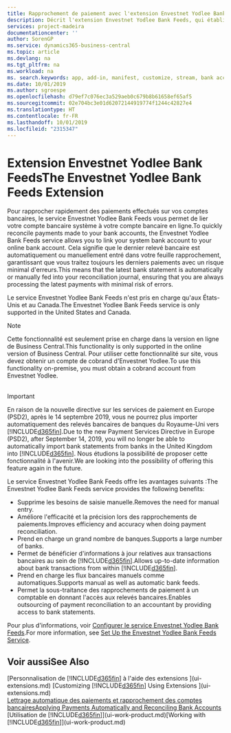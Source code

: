 ```yaml
---
title: Rapprochement de paiement avec l'extension Envestnet Yodlee Bank Feeds | Microsoft Docs
description: Décrit l'extension Envestnet Yodlee Bank Feeds, qui établit des liaisons avec les comptes bancaires afin que vous puissiez rapidement rapprocher les paiements.
services: project-madeira
documentationcenter: ''
author: SorenGP
ms.service: dynamics365-business-central
ms.topic: article
ms.devlang: na
ms.tgt_pltfrm: na
ms.workload: na
ms. search.keywords: app, add-in, manifest, customize, stream, bank account link
ms.date: 10/01/2019
ms.author: sgroespe
ms.openlocfilehash: d79ef7c076ec3a529aeb0c679b8b61658ef65af5
ms.sourcegitcommit: 02e704bc3e01d62072144919774f1244c42827e4
ms.translationtype: HT
ms.contentlocale: fr-FR
ms.lasthandoff: 10/01/2019
ms.locfileid: "2315347"
---
```

# <a name="the-envestnet-yodlee-bank-feeds-extension"></a><span data-ttu-id="5f7b4-103">Extension Envestnet Yodlee Bank Feeds</span><span class="sxs-lookup"><span data-stu-id="5f7b4-103">The Envestnet Yodlee Bank Feeds Extension</span></span>
<span data-ttu-id="5f7b4-104">Pour rapprocher rapidement des paiements effectués sur vos comptes bancaires, le service Envestnet Yodlee Bank Feeds vous permet de lier votre compte bancaire système à votre compte bancaire en ligne.</span><span class="sxs-lookup"><span data-stu-id="5f7b4-104">To quickly reconcile payments made to your bank accounts, the Envestnet Yodlee Bank Feeds service allows you to link your system bank account to your online bank account.</span></span> <span data-ttu-id="5f7b4-105">Cela signifie que le dernier relevé bancaire est automatiquement ou manuellement entré dans votre feuille rapprochement, garantissant que vous traitez toujours les derniers paiements avec un risque minimal d'erreurs.</span><span class="sxs-lookup"><span data-stu-id="5f7b4-105">This means that the latest bank statement is automatically or manually fed into your reconciliation journal, ensuring that you are always processing the latest payments with minimal risk of errors.</span></span>

<span data-ttu-id="5f7b4-106">Le service Envestnet Yodlee Bank Feeds n'est pris en charge qu'aux États-Unis et au Canada.</span><span class="sxs-lookup"><span data-stu-id="5f7b4-106">The Envestnet Yodlee Bank Feeds service is only supported in the United States and Canada.</span></span>

> [!NOTE]
> <span data-ttu-id="5f7b4-107">Cette fonctionnalité est seulement prise en charge dans la version en ligne de Business Central.</span><span class="sxs-lookup"><span data-stu-id="5f7b4-107">This functionality is only supported in the online version of Business Central.</span></span> <span data-ttu-id="5f7b4-108">Pour utiliser cette fonctionnalité sur site, vous devez obtenir un compte de cobrand d'Envestnet Yodlee.</span><span class="sxs-lookup"><span data-stu-id="5f7b4-108">To use this functionality on-premise, you must obtain a cobrand account from Envestnet Yodlee.</span></span><br /><br />

> [!IMPORTANT]
> <span data-ttu-id="5f7b4-109">En raison de la nouvelle directive sur les services de paiement en Europe (PSD2), après le 14 septembre 2019, vous ne pourrez plus importer automatiquement des relevés bancaires de banques du Royaume-Uni vers [!INCLUDE[d365fin](includes/d365fin_md.md)].</span><span class="sxs-lookup"><span data-stu-id="5f7b4-109">Due to the new Payment Services Directive in Europe (PSD2), after September 14, 2019, you will no longer be able to automatically import bank statements from banks in the United Kingdom into [!INCLUDE[d365fin](includes/d365fin_md.md)].</span></span> <span data-ttu-id="5f7b4-110">Nous étudions la possibilité de proposer cette fonctionnalité à l'avenir.</span><span class="sxs-lookup"><span data-stu-id="5f7b4-110">We are looking into the possibility of offering this feature again in the future.</span></span>

<span data-ttu-id="5f7b4-111">Le service Envestnet Yodlee Bank Feeds offre les avantages suivants :</span><span class="sxs-lookup"><span data-stu-id="5f7b4-111">The Envestnet Yodlee Bank Feeds service provides the following benefits:</span></span>

* <span data-ttu-id="5f7b4-112">Supprime les besoins de saisie manuelle.</span><span class="sxs-lookup"><span data-stu-id="5f7b4-112">Removes the need for manual entry.</span></span>
* <span data-ttu-id="5f7b4-113">Améliore l'efficacité et la précision lors des rapprochements de paiements.</span><span class="sxs-lookup"><span data-stu-id="5f7b4-113">Improves efficiency and accuracy when doing payment reconciliation.</span></span>
* <span data-ttu-id="5f7b4-114">Prend en charge un grand nombre de banques.</span><span class="sxs-lookup"><span data-stu-id="5f7b4-114">Supports a large number of banks.</span></span>
* <span data-ttu-id="5f7b4-115">Permet de bénéficier d'informations à jour relatives aux transactions bancaires au sein de [!INCLUDE[d365fin](includes/d365fin_md.md)].</span><span class="sxs-lookup"><span data-stu-id="5f7b4-115">Allows up-to-date information about bank transactions from within [!INCLUDE[d365fin](includes/d365fin_md.md)].</span></span>
* <span data-ttu-id="5f7b4-116">Prend en charge les flux bancaires manuels comme automatiques.</span><span class="sxs-lookup"><span data-stu-id="5f7b4-116">Supports manual as well as automatic bank feeds.</span></span>
* <span data-ttu-id="5f7b4-117">Permet la sous-traitance des rapprochements de paiement à un comptable en donnant l'accès aux relevés bancaires.</span><span class="sxs-lookup"><span data-stu-id="5f7b4-117">Enables outsourcing of payment reconciliation to an accountant by providing access to bank statements.</span></span>

<span data-ttu-id="5f7b4-118">Pour plus d'informations, voir [Configurer le service Envestnet Yodlee Bank Feeds](bank-how-setup-bank-statement-service.md).</span><span class="sxs-lookup"><span data-stu-id="5f7b4-118">For more information, see [Set Up the Envestnet Yodlee Bank Feeds Service](bank-how-setup-bank-statement-service.md).</span></span>

## <a name="see-also"></a><span data-ttu-id="5f7b4-119">Voir aussi</span><span class="sxs-lookup"><span data-stu-id="5f7b4-119">See Also</span></span>
<span data-ttu-id="5f7b4-120">[Personnalisation de [!INCLUDE[d365fin](includes/d365fin_md.md)] à l'aide des extensions ](ui-extensions.md)  </span><span class="sxs-lookup"><span data-stu-id="5f7b4-120">[Customizing [!INCLUDE[d365fin](includes/d365fin_md.md)] Using Extensions ](ui-extensions.md)  </span></span>  
[<span data-ttu-id="5f7b4-121">Lettrage automatique des paiements et rapprochement des comptes bancaires</span><span class="sxs-lookup"><span data-stu-id="5f7b4-121">Applying Payments Automatically and Reconciling Bank Accounts</span></span>](receivables-apply-payments-auto-reconcile-bank-accounts.md)  
<span data-ttu-id="5f7b4-122">[Utilisation de [!INCLUDE[d365fin](includes/d365fin_md.md)]](ui-work-product.md)</span><span class="sxs-lookup"><span data-stu-id="5f7b4-122">[Working with [!INCLUDE[d365fin](includes/d365fin_md.md)]](ui-work-product.md)</span></span>
